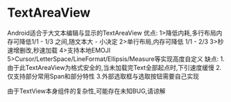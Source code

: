 # TextAreaView
Android适合于大文本编辑与显示的TextAreaView
优点:
1>降低内耗,多行布局内存可降低1/1 - 1/3 之间,随文本大  - 小决定
2>单行布局,内存可降低 1/1 - 2/3
3>秒速增删改,秒速加载
4>支持本地EMOJI
5>Cursor/LetterSpace/LineFormat/Ellipsis/Measure等实现高度自定义
缺点:
1.由于此TextAreaView为格式安全的,当未加载完Text全部起点时,下引速度缓慢
2.仅支持部分常用Span和部分特性
3.外部选取框与选取按钮需要自己实现

由于TextView本身组件的复杂性,可能存在未知BUG,请谅解
